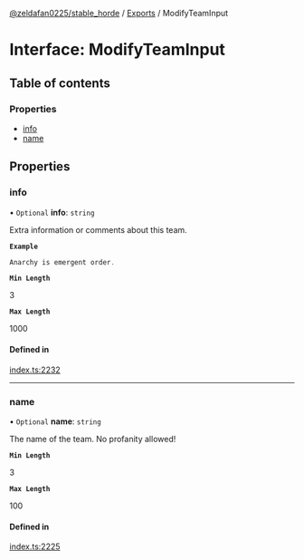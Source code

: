[@zeldafan0225/stable_horde](../README.md) / [Exports](../modules.md) / ModifyTeamInput

# Interface: ModifyTeamInput

## Table of contents

### Properties

- [info](ModifyTeamInput.md#info)
- [name](ModifyTeamInput.md#name)

## Properties

### info

• `Optional` **info**: `string`

Extra information or comments about this team.

**`Example`**

```ts
Anarchy is emergent order.
```

**`Min Length`**

3

**`Max Length`**

1000

#### Defined in

[index.ts:2232](https://github.com/ZeldaFan0225/stable_horde/blob/6d32b90/index.ts#L2232)

___

### name

• `Optional` **name**: `string`

The name of the team. No profanity allowed!

**`Min Length`**

3

**`Max Length`**

100

#### Defined in

[index.ts:2225](https://github.com/ZeldaFan0225/stable_horde/blob/6d32b90/index.ts#L2225)

